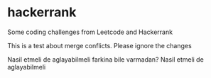 # hackerrank

Some coding challenges from Leetcode and Hackerrank

This is a test about merge conflicts. Please ignore the changes

Nasil etmeli de aglayabilmeli
farkina bile varmadan?
Nasil etmeli de aglayabilmeli
